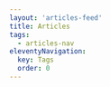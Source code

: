 ```yaml
---
layout: 'articles-feed'
title: Articles
tags:
  - articles-nav
eleventyNavigation:
  key: Tags
  order: 0
---
```


<!-- This file exists only to create a section heading.
     Its output is deleted by the Eleventy build process. -->
